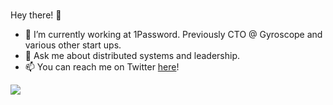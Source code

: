 ### 
Hey there! 👋

<!--
**myusuf3/myusuf3** is a ✨ _special_ ✨ repository because its `README.md` (this file) appears on your GitHub profile.

Here are some ideas to get you started:

- 🔭 I’m currently working on ...
- 🌱 I’m currently learning ...
- 👯 I’m looking to collaborate on ...
- 🤔 I’m looking for help with ...
- 💬 Ask me about ...
- 📫 How to reach me: ...
- 😄 Pronouns: ...
- ⚡ Fun fact: ...
-->

- 🔭 I’m currently working at 1Password. Previously CTO @ Gyroscope and various other start ups. 
- 💬 Ask me about distributed systems and leadership.
- 📫 You can reach me on Twitter [here](https://twitter.com/myusuf3)!


![](https://api.time.com/wp-content/uploads/2018/06/muhammad-ali-pardon.jpg?w=800&quality=85)



